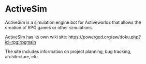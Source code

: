 # ActiveSim
ActiveSim is a simulation engine bot for Activeworlds that allows the creation of RPG games or other simulations.

ActiveSim has its own wiki site: https://powergod.org/aw/doku.php?id=rpg:rpgmain

The site includes information on project planning, bug tracking, architecture, etc.
